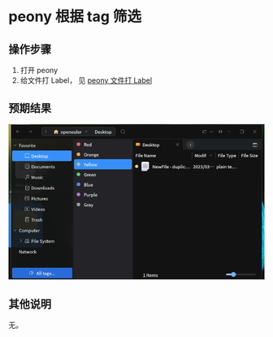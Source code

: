 # peony 根据 tag 筛选

## 操作步骤
1. 打开 peony
2. 给文件打 Label， 见 [peony 文件打 Label](./)

## 预期结果

![peony-根据-tag-筛选-1](./img/peony-根据-tag-筛选-1.png)


## 其他说明
无。
